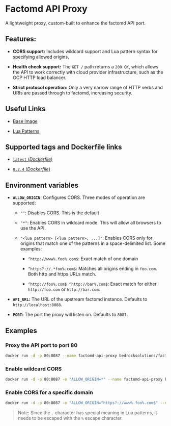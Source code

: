 # Factomd API Proxy

A lightweight proxy, custom-built to enhance the factomd API port.

## Features:

* **CORS support:** Includes wildcard support and Lua pattern syntax for specifying 
allowed origins.

* **Health check support:** The `GET /` path returns a `200 OK`, which allows the API to
work correctly with cloud provider infrastructure, such as the GCP HTTP load balancer.

* **Strict protocol operation:** Only a very narrow range of HTTP verbs and URIs are
passed through to factomd, increasing security.

## Useful Links
      
  * [Base Image](https://hub.docker.com/r/openresty/openresty/)
  
  * [Lua Patterns](https://www.lua.org/pil/20.2.html)

## Supported tags and Dockerfile links

* [`latest` (*Dockerfile*)](https://github.com/BedrockSolutions/factomd-api-proxy/blob/master/Dockerfile)
  
* [`0.2.4` (*Dockerfile*)](https://github.com/BedrockSolutions/factomd-api-proxy/blob/0.2.4/Dockerfile)

## Environment variables

* **`ALLOW_ORIGIN`:** Configures CORS. Three modes of operation are supported:

  * `""`: Disables CORS. This is the default
  
  * `"*"`: Enables CORS in wildcard mode. This will allow all browsers to use
  the API.
  
  * `"<lua pattern> [<lua pattern>, ...]"`: Enables CORS only for origins that match one
  of the patterns in a space-delimited list. Some examples:
  
    * `^http://www%.foo%.com$`: Exact match of one domain
    
    * `^https?://.*foo%.com$`: Matches all origins ending in `foo.com`. Both http
    and https URLs match.
    
    * `^http://foo%.com$ ^http://bar%.com$`: Exact match for either `http://foo.com`
    or `http://bar.com`.
    
* **`API_URL`:** The URL of the upstream factomd instance. Defaults to `http://localhost:8088`.

* **`PORT`:** The port the proxy will listen on. Defaults to `8087`.

## Examples

### Proxy the API port to port 80
```bash
docker run -d -p 80:8087 --name factomd-api-proxy bedrocksolutions/factomd-api-proxy:<tag>
```

### Enable wildcard CORS
```bash
docker run -d -p 80:8087 -e "ALLOW_ORIGIN=*" --name factomd-api-proxy bedrocksolutions/factomd-api-proxy:<tag>
```

### Enable CORS for a specific domain
```bash
docker run -d -p 80:8087 -e "ALLOW_ORIGIN=^https?://www%.foo%.com$" --name factomd-api-proxy bedrocksolutions/factomd-api-proxy:<tag>
```

> Note: Since the `.` character has special meaning in Lua patterns, it needs to be
escaped with the `%` escape character.